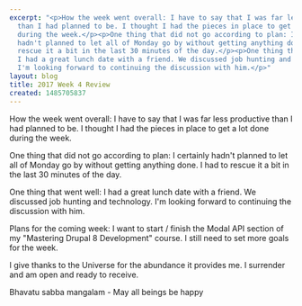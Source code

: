```yaml
---
excerpt: "<p>How the week went overall: I have to say that I was far less productive
  than I had planned to be. I thought I had the pieces in place to get a lot done
  during the week.</p><p>One thing that did not go according to plan: I certainly
  hadn't planned to let all of Monday go by without getting anything done. I had to
  rescue it a bit in the last 30 minutes of the day.</p><p>One thing that went well:
  I had a great lunch date with a friend. We discussed job hunting and technology.
  I'm looking forward to continuing the discussion with him.</p>"
layout: blog
title: 2017 Week 4 Review
created: 1485705837
---
```

<p>How the week went overall: I have to say that I was far less productive than I had planned to be. I thought I had the pieces in place to get a lot done during the week.</p><p>One thing that did not go according to plan: I certainly hadn't planned to let all of Monday go by without getting anything done. I had to rescue it a bit in the last 30 minutes of the day.</p><p>One thing that went well: I had a great lunch date with a friend. We discussed job hunting and technology. I'm looking forward to continuing the discussion with him.</p><p>Plans for the coming week: I want to start / finish the Modal API section of my "Mastering Drupal 8 Development" course. I still need to set more goals for the week.</p><p>I give thanks to the Universe for the abundance it provides me. I surrender and am open and ready to receive.</p><p>Bhavatu sabba mangalam - May all beings be happy</p>
